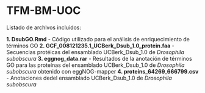 # TFM-BM-UOC

Listado de archivos incluidos:

**1. DsubGO.Rmd** - Código utilizado para el análisis de enriquecimiento de términos GO
**2. GCF_008121235.1_UCBerk_Dsub_1.0_protein.faa** - Secuencias protéicas del ensamblado UCBerk_Dsub_1.0 de _Drosophila subobscura_
**3. eggnog_data.rar** - Resultados de la anotación de términos GO para las proteínas del ensamblado UCBerk_Dsub_1.0 de _Drosophila subobscura_ obtenido con eggNOG-mapper 
**4. proteins_64269_666799.csv** - Anotaciones dedel ensamblado UCBerk_Dsub_1.0 de _Drosophila subobscura_
